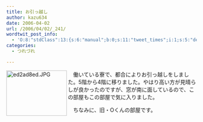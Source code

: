 ```yaml
---
title: お引っ越し
author: kazu634
date: 2006-04-02
url: /2006/04/02/_241/
wordtwit_post_info:
  - 'O:8:"stdClass":13:{s:6:"manual";b:0;s:11:"tweet_times";i:1;s:5:"delay";i:0;s:7:"enabled";i:1;s:10:"separation";s:2:"60";s:7:"version";s:3:"3.7";s:14:"tweet_template";b:0;s:6:"status";i:2;s:6:"result";a:0:{}s:13:"tweet_counter";i:2;s:13:"tweet_log_ids";a:1:{i:0;i:2313;}s:9:"hash_tags";a:0:{}s:8:"accounts";a:1:{i:0;s:7:"kazu634";}}'
categories:
  - つれづれ

---
```

<div class="section">
<p>
<a href="http://image.blog.livedoor.jp/simoom634/imgs/e/d/ed2ad8ed.JPG" onclick="__gaTracker('send', 'event', 'outbound-article', 'http://image.blog.livedoor.jp/simoom634/imgs/e/d/ed2ad8ed.JPG', '');" target="_blank"><img width="160" align="left" alt="ed2ad8ed.JPG" src="http://image.blog.livedoor.jp/simoom634/imgs/e/d/ed2ad8ed-s.JPG" height="120" border="0" class="pict" /></a>
</p>
  
<p>
    　働いている寮で、都合によりお引っ越しをしました。5階から4階に移りました。やはり高い方が見晴らしが良かったのですが、窓が南に面しているので、この部屋もこの部屋で気に入りました。
</p></p> 
  
<p>
    　ちなみに、旧・Oくんの部屋です。
</p>
</div>